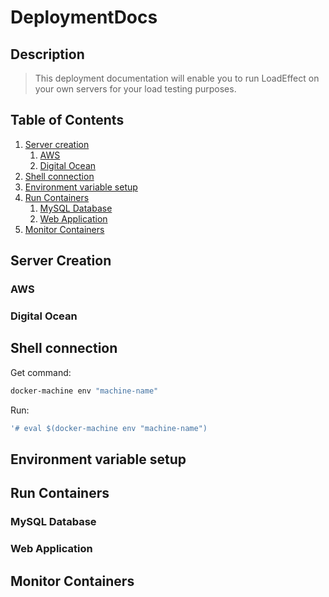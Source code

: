 # DeploymentDocs

## Description
> This deployment documentation will enable you to run LoadEffect on your own servers for your load testing purposes.

## Table of Contents

1. [Server creation](#server-creation)
    1. [AWS](#AWS)
    2. [Digital Ocean](#digital-ocean)
1. [Shell connection](#shell-connection)
1. [Environment variable setup](#environment-variable-setup)
1. [Run Containers](#run-containers)
    1. [MySQL Database](#mysql-database)
    2. [Web Application](#web-application)
1. [Monitor Containers](#monitor-containers)

## Server Creation

### AWS

### Digital Ocean

## Shell connection

Get command:
```sh
docker-machine env "machine-name"
```

Run:
```sh
'# eval $(docker-machine env "machine-name")
```

## Environment variable setup

## Run Containers

### MySQL Database

### Web Application

## Monitor Containers


